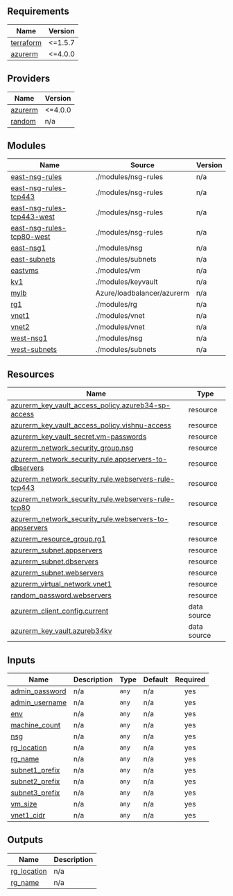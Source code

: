 ## Requirements

| Name | Version |
|------|---------|
| <a name="requirement_terraform"></a> [terraform](#requirement\_terraform) | <=1.5.7 |
| <a name="requirement_azurerm"></a> [azurerm](#requirement\_azurerm) | <=4.0.0 |

## Providers

| Name | Version |
|------|---------|
| <a name="provider_azurerm"></a> [azurerm](#provider\_azurerm) | <=4.0.0 |
| <a name="provider_random"></a> [random](#provider\_random) | n/a |

## Modules

| Name | Source | Version |
|------|--------|---------|
| <a name="module_east-nsg-rules"></a> [east-nsg-rules](#module\_east-nsg-rules) | ./modules/nsg-rules | n/a |
| <a name="module_east-nsg-rules-tcp443"></a> [east-nsg-rules-tcp443](#module\_east-nsg-rules-tcp443) | ./modules/nsg-rules | n/a |
| <a name="module_east-nsg-rules-tcp443-west"></a> [east-nsg-rules-tcp443-west](#module\_east-nsg-rules-tcp443-west) | ./modules/nsg-rules | n/a |
| <a name="module_east-nsg-rules-tcp80-west"></a> [east-nsg-rules-tcp80-west](#module\_east-nsg-rules-tcp80-west) | ./modules/nsg-rules | n/a |
| <a name="module_east-nsg1"></a> [east-nsg1](#module\_east-nsg1) | ./modules/nsg | n/a |
| <a name="module_east-subnets"></a> [east-subnets](#module\_east-subnets) | ./modules/subnets | n/a |
| <a name="module_eastvms"></a> [eastvms](#module\_eastvms) | ./modules/vm | n/a |
| <a name="module_kv1"></a> [kv1](#module\_kv1) | ./modules/keyvault | n/a |
| <a name="module_mylb"></a> [mylb](#module\_mylb) | Azure/loadbalancer/azurerm | n/a |
| <a name="module_rg1"></a> [rg1](#module\_rg1) | ./modules/rg | n/a |
| <a name="module_vnet1"></a> [vnet1](#module\_vnet1) | ./modules/vnet | n/a |
| <a name="module_vnet2"></a> [vnet2](#module\_vnet2) | ./modules/vnet | n/a |
| <a name="module_west-nsg1"></a> [west-nsg1](#module\_west-nsg1) | ./modules/nsg | n/a |
| <a name="module_west-subnets"></a> [west-subnets](#module\_west-subnets) | ./modules/subnets | n/a |

## Resources

| Name | Type |
|------|------|
| [azurerm_key_vault_access_policy.azureb34-sp-access](https://registry.terraform.io/providers/hashicorp/azurerm/latest/docs/resources/key_vault_access_policy) | resource |
| [azurerm_key_vault_access_policy.vishnu-access](https://registry.terraform.io/providers/hashicorp/azurerm/latest/docs/resources/key_vault_access_policy) | resource |
| [azurerm_key_vault_secret.vm-passwords](https://registry.terraform.io/providers/hashicorp/azurerm/latest/docs/resources/key_vault_secret) | resource |
| [azurerm_network_security_group.nsg](https://registry.terraform.io/providers/hashicorp/azurerm/latest/docs/resources/network_security_group) | resource |
| [azurerm_network_security_rule.appservers-to-dbservers](https://registry.terraform.io/providers/hashicorp/azurerm/latest/docs/resources/network_security_rule) | resource |
| [azurerm_network_security_rule.webservers-rule-tcp443](https://registry.terraform.io/providers/hashicorp/azurerm/latest/docs/resources/network_security_rule) | resource |
| [azurerm_network_security_rule.webservers-rule-tcp80](https://registry.terraform.io/providers/hashicorp/azurerm/latest/docs/resources/network_security_rule) | resource |
| [azurerm_network_security_rule.webservers-to-appservers](https://registry.terraform.io/providers/hashicorp/azurerm/latest/docs/resources/network_security_rule) | resource |
| [azurerm_resource_group.rg1](https://registry.terraform.io/providers/hashicorp/azurerm/latest/docs/resources/resource_group) | resource |
| [azurerm_subnet.appservers](https://registry.terraform.io/providers/hashicorp/azurerm/latest/docs/resources/subnet) | resource |
| [azurerm_subnet.dbservers](https://registry.terraform.io/providers/hashicorp/azurerm/latest/docs/resources/subnet) | resource |
| [azurerm_subnet.webservers](https://registry.terraform.io/providers/hashicorp/azurerm/latest/docs/resources/subnet) | resource |
| [azurerm_virtual_network.vnet1](https://registry.terraform.io/providers/hashicorp/azurerm/latest/docs/resources/virtual_network) | resource |
| [random_password.webservers](https://registry.terraform.io/providers/hashicorp/random/latest/docs/resources/password) | resource |
| [azurerm_client_config.current](https://registry.terraform.io/providers/hashicorp/azurerm/latest/docs/data-sources/client_config) | data source |
| [azurerm_key_vault.azureb34kv](https://registry.terraform.io/providers/hashicorp/azurerm/latest/docs/data-sources/key_vault) | data source |

## Inputs

| Name | Description | Type | Default | Required |
|------|-------------|------|---------|:--------:|
| <a name="input_admin_password"></a> [admin\_password](#input\_admin\_password) | n/a | `any` | n/a | yes |
| <a name="input_admin_username"></a> [admin\_username](#input\_admin\_username) | n/a | `any` | n/a | yes |
| <a name="input_env"></a> [env](#input\_env) | n/a | `any` | n/a | yes |
| <a name="input_machine_count"></a> [machine\_count](#input\_machine\_count) | n/a | `any` | n/a | yes |
| <a name="input_nsg"></a> [nsg](#input\_nsg) | n/a | `any` | n/a | yes |
| <a name="input_rg_location"></a> [rg\_location](#input\_rg\_location) | n/a | `any` | n/a | yes |
| <a name="input_rg_name"></a> [rg\_name](#input\_rg\_name) | n/a | `any` | n/a | yes |
| <a name="input_subnet1_prefix"></a> [subnet1\_prefix](#input\_subnet1\_prefix) | n/a | `any` | n/a | yes |
| <a name="input_subnet2_prefix"></a> [subnet2\_prefix](#input\_subnet2\_prefix) | n/a | `any` | n/a | yes |
| <a name="input_subnet3_prefix"></a> [subnet3\_prefix](#input\_subnet3\_prefix) | n/a | `any` | n/a | yes |
| <a name="input_vm_size"></a> [vm\_size](#input\_vm\_size) | n/a | `any` | n/a | yes |
| <a name="input_vnet1_cidr"></a> [vnet1\_cidr](#input\_vnet1\_cidr) | n/a | `any` | n/a | yes |

## Outputs

| Name | Description |
|------|-------------|
| <a name="output_rg_location"></a> [rg\_location](#output\_rg\_location) | n/a |
| <a name="output_rg_name"></a> [rg\_name](#output\_rg\_name) | n/a |
